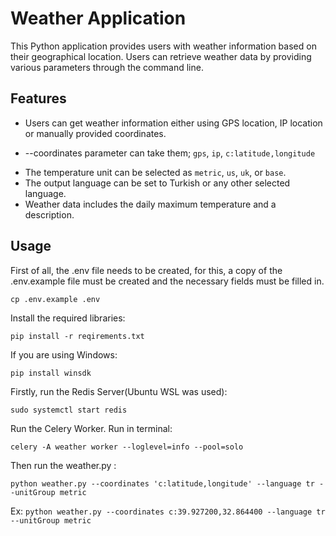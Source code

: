 # Weather Application

This Python application provides users with weather information based on their geographical location. Users can retrieve weather data by providing various parameters through the command line.

## Features

- Users can get weather information either using GPS location, IP location or manually provided coordinates.
* --coordinates parameter can take them; `gps`, `ip`, `c:latitude,longitude`
- The temperature unit can be selected as `metric`, `us`, `uk`, or `base`.
- The output language can be set to Turkish or any other selected language.
- Weather data includes the daily maximum temperature and a description.

## Usage

First of all, the .env file needs to be created, for this, a copy of the .env.example file must be created and the necessary fields must be filled in.

`cp .env.example .env`

Install the required libraries:

`pip install -r reqirements.txt`

If you are using Windows:

`pip install winsdk`

Firstly, run the Redis Server(Ubuntu WSL was used):

`sudo systemctl start redis`

Run the Celery Worker. Run in terminal:

`celery -A weather worker --loglevel=info --pool=solo`

Then run the weather.py :

`python weather.py --coordinates 'c:latitude,longitude' --language tr --unitGroup metric`

Ex:
`python weather.py --coordinates c:39.927200,32.864400 --language tr --unitGroup metric`
